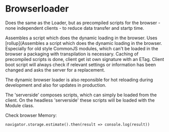 Browserloader
=============

Does the same as the Loader, but as precompiled scripts for the browser - none independent clients - 
to reduce data transfer and startp time. 

Assembles a script which does the dynamic loading in the browser. 
Uses [rollup](Assembles a script which does the dynamic loading in the browser.
Especially for old style CommonJS modules, which can't be loaded in the browser 
a packaging with transpilation is necessary.
Caching of precompiled scripts is done, client get ist own signature with an ETag. 
Client boot script will always check if relevant settings or information has been changed and asks the 
server for a replacement.

The dynamic browser loader is also reponsible for hot reloading during development
and also for updates in production.

The 'serverside' composes scripts, which can simply be loaded from the client. On the headless 'serverside' 
these scripts will be loaded with the Module class.

Check browser Memory:

    navigator.storage.estimate().then(result => console.log(result))
